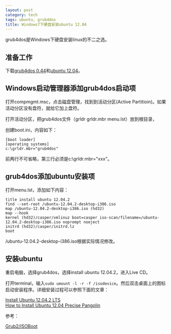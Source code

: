 ```yaml
---
layout: post
category: tech
tags: ubuntu, grub4dos
title: Windows7下硬盘安装ubuntu 12.04
---
```

grub4dos是Windows下硬盘安装linux的不二之选。

## 准备工作 ##
下载[grub4dos 0.44](http://download.gna.org/grub4dos/)和[ubuntu 12.04](http://www.ubuntu.com/download)。

## Windows启动管理器添加grub4dos启动项 ##
打开compmgmt.msc，点击磁盘管理，找到到活动分区(Active Partitioin)。如果活动分区没有盘符，就给它加上盘符。

打开活动分区，把grub4dos文件（grldr grldr.mbr menu.lst）放到根目录，

创建boot.ini，内容如下：

	[boot loader]
	[operating systems]
	c:\grldr.mbr="grub4dos"

前两行不可省略，第三行必须是c:\grldr.mbr="xxx"。

## grub4dos添加ubuntu安装项 ##

打开menu.lst，添加如下内容：

	title install ubuntu 12.04.2
	find --set-root /ubuntu-12.04.2-desktop-i386.iso
	map /ubuntu-12.04.2-desktop-i386.iso (hd32)
	map --hook
	kernel (hd32)/casper/vmlinuz boot=casper iso-scan/filename=/ubuntu-12.04.2-desktop-i386.iso noprompt noeject
	initrd (hd32)/casper/initrd.lz
	boot

/ubuntu-12.04.2-desktop-i386.iso根据实际情况修改。

## 安装ubuntu ##
重启电脑，选择grub4dos，选择install ubuntu 12.04.2，进入Live CD。

打开terminal，输入``sudo umount -l -r -f /isodevice``。然后双击桌面上的图标启动安装程序。详细安装过程可以参照下面的文章：

[Install Ubuntu 12.04.2 LTS](http://www.ubuntu.com/download/desktop/install-desktop-long-term-support)  
[How to Install Ubuntu 12.04 Precise Pangolin](http://howtoubuntu.org/how-to-install-ubuntu-12-04-precise-pangolin#.UhdbcdJmiSp)

参考：

[Grub2/ISOBoot](https://help.ubuntu.com/community/Grub2/ISOBoot)
